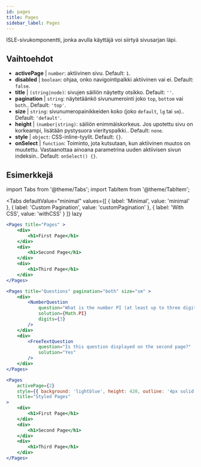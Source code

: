 ```yaml
---
id: pages 
title: Pages
sidebar_label: Pages
---
```


ISLE-sivukomponentti, jonka avulla käyttäjä voi siirtyä sivusarjan läpi.

## Vaihtoehdot

* __activePage__ | `number`: aktiivinen sivu. Default: `1`.
* __disabled__ | `boolean`: ohjaa, onko navigointipalkki aktiivinen vai ei. Default: `false`.
* __title__ | `(string|node)`: sivujen säiliön näytetty otsikko. Default: `''`.
* __pagination__ | `string`: näytetäänkö sivunumerointi joko `top`, `bottom` vai `both`.. Default: `'top'`.
* __size__ | `string`: sivunumeropainikkeiden koko (joko `default`, `lg` tai `sm`).. Default: `'default'`.
* __height__ | `(number|string)`: säiliön enimmäiskorkeus. Jos upotettu sivu on korkeampi, lisätään pystysuora vierityspalkki.. Default: `none`.
* __style__ | `object`: CSS-inline-tyylit. Default: `{}`.
* __onSelect__ | `function`: Toiminto, jota kutsutaan, kun aktiivinen muutos on muutettu. Vastaanottaa ainoana parametrina uuden aktiivisen sivun indeksin.. Default: `onSelect() {}`.


## Esimerkkejä

import Tabs from '@theme/Tabs';
import TabItem from '@theme/TabItem';

<Tabs
    defaultValue="minimal"
    values={[
        { label: 'Minimal', value: 'minimal' },
        { label: 'Custom Pagination', value: 'customPagination' },
        { label: 'With CSS', value: 'withCSS' }
    ]}
    lazy
>

<TabItem value="minimal">

```jsx live
<Pages title="Pages" >
    <div>
        <h1>First Page</h1>
    </div>
    <div>
        <h1>Second Page</h1>
    </div>
    <div>
        <h1>Third Page</h1>
    </div>
</Pages>
```

</TabItem>

<TabItem value="customPagination" >

```jsx live
<Pages title="Questions" pagination="both" size="sm" >
    <div>
        <NumberQuestion
            question="What is the number PI (at least up to three digits after the decimal point)?"
            solution={Math.PI}
            digits={3}
        />
    </div>
    <div>
        <FreeTextQuestion 
            question="Is this question displayed on the second page?"
            solution="Yes" 
        />
    </div>
</Pages>
```
</TabItem>

<TabItem value="withCSS">

```jsx live
<Pages 
    activePage={2}
    style={{ background: 'lightblue', height: 420, outline: '4px solid black' }} 
    title="Styled Pages"
>
    <div>
        <h1>First Page</h1>
    </div>
    <div>
        <h1>Second Page</h1>
    </div>
    <div>
        <h1>Third Page</h1>
    </div>
</Pages>
```

</TabItem>

</Tabs>

